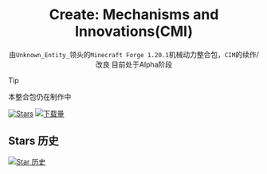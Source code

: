 <!--markdownlint-disable MD001 MD033 MD041 MD051-->

<div align="center">

# Create: Mechanisms and Innovations(CMI)
由`Unknown_Entity_`领头的`Minecraft Forge 1.20.1`机械动力整合包，`CIM`的续作/改良 目前处于Alpha阶段

</div>

> [!TIP]
>
> 本整合包仍在制作中




[![Stars](https://img.shields.io/github/stars/VechniMetel/CodeNameCIM2?label=Stars)](https://GitHub.com/VechniMetel/CodeNameCIM2)
[![下载量](]https://img.shields.io/github/downloads/VechniMetel/CodeNameCIM2/total?style=social&label=%E4%B8%8B%E8%BD%BD%E9%87%8F&logo=github)](https://GitHub.com/VechniMetel/CodeNameCIM2/releases/latest)


## Stars 历史

[![Star 历史](https://starchart.cc/VechniMetel/CodeNameCIM2.svg?variant=adaptive)](https://starchart.cc/VechniMetel/CodeNameCIM2)



